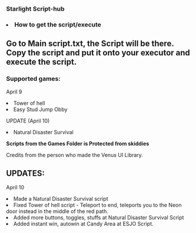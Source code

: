 ### Starlight Script-hub ###

### <li> How to get the script/execute </li> ###

<h2> Go to Main script.txt, the Script will be there. Copy the script and put it onto your executor and execute the script. </h2>

### Supported games: ###

April 9

<li> Tower of hell </li>
<li> Easy Stud Jump Obby </li>

UPDATE (April 10)

<li> Natural Disaster Survival </li>




**Scripts from the Games Folder is Protected from skiddies**

Credits from the person who made the Venus UI Library.

## UPDATES: ##

April 10
<li> Made a Natural Disaster Survival script </li>
<li> Fixed Tower of hell script - Teleport to end, teleports you to the Neon door instead in the middle of the red path. </li>
<li> Added more buttons, toggles, stuffs at Natural Disaster Survival Script </li>
<li> Added instant win, autowin at Candy Area at ESJO Script.
